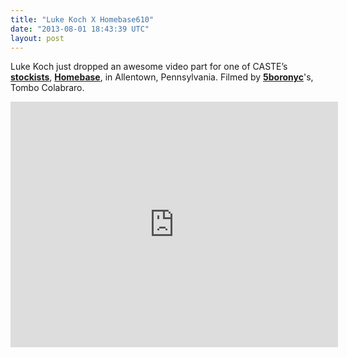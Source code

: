 ```yaml
---
title: "Luke Koch X Homebase610"
date: "2013-08-01 18:43:39 UTC"
layout: post
---
```


<p>Luke Koch just dropped an awesome video part for one of CASTE&#8217;s <strong><a href="http://www.castequality.com/#/stockists">stockists</a></strong>, <strong><a href="http://homebase610.com/">Homebase</a></strong>, in Allentown, Pennsylvania. Filmed by <strong><a href="http://5boronyc.com/">5boronyc</a></strong>'s, Tombo Colabraro. </p>
<p><iframe frameborder="0" height="393" src="http://player.vimeo.com/video/70752189" width="524"></iframe></p>
